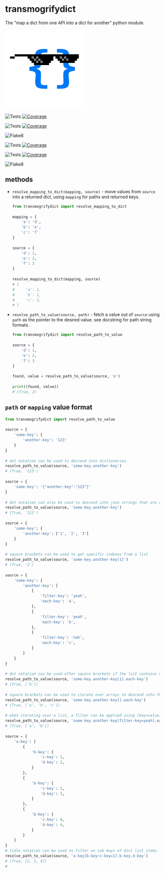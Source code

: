 # transmogrifydict

The "map a dict from one API into a dict for another" python module.

![That dict is so cool...](/transmogrifydict.png)


![Tests](https://docs.arrai-dev.com/transmogrifydict/master.python37.svg) [![Coverage](https://docs.arrai-dev.com/transmogrifydict/master.python37.coverage.svg)](https://docs.arrai-dev.com/transmogrifydict/htmlcov_master_python37/)

![Tests](https://docs.arrai-dev.com/transmogrifydict/master.python27.svg) [![Coverage](https://docs.arrai-dev.com/transmogrifydict/master.python27.coverage.svg)](https://docs.arrai-dev.com/transmogrifydict/htmlcov_master_python27/)

![Flake8](https://docs.arrai-dev.com/transmogrifydict/master.flake8.svg)

![Tests](https://docs.arrai-dev.com/transmogrifydict/develop.python37.svg) [![Coverage](https://docs.arrai-dev.com/transmogrifydict/develop.python37.coverage.svg)](https://docs.arrai-dev.com/transmogrifydict/htmlcov_develop_python37/)

![Tests](https://docs.arrai-dev.com/transmogrifydict/develop.python27.svg) [![Coverage](https://docs.arrai-dev.com/transmogrifydict/develop.python27.coverage.svg)](https://docs.arrai-dev.com/transmogrifydict/htmlcov_develop_python27/)

![Flake8](https://docs.arrai-dev.com/transmogrifydict/develop.flake8.svg)


## methods

*   `resolve_mapping_to_dict(mapping, source)` - move values from `source` into a returned dict, using `mapping` for paths and returned keys.

    ```python
    from transmogrifydict import resolve_mapping_to_dict

    mapping = {
        'a': 'd',
        'b': 'e',
        'c': 'f'
    }

    source = {
        'd': 1,
        'e': 2,
        'f': 3
    }

    resolve_mapping_to_dict(mapping, source)
    # {
    #     'a': 1,
    #     'b': 2,
    #     'c': 3,
    # }
    ```

*   `resolve_path_to_value(source, path)` - fetch a value out of `source` using `path` as the pointer to the desired value. see docstring for path string formats.

    ```python
    from transmogrifydict import resolve_path_to_value

    source = {
        'd': 1,
        'e': 2,
        'f': 3
    }

    found, value = resolve_path_to_value(source, 'e')

    print((found, value))
    # (True, 2)
    ```

## `path` or `mapping` value format
```python
from transmogrifydict import resolve_path_to_value

source = {
    'some-key': {
        'another-key': '123'
    }
}

# dot notation can be used to descend into dictionaries.
resolve_path_to_value(source, 'some-key.another-key')
# (True, '123')

source = {
    'some-key': '{"another-key":"123"}'
}

# dot notation can also be used to descend into json strings that are dictionary like
resolve_path_to_value(source, 'some-key.another-key')
# (True, '123')

source = {
    'some-key': {
        'another-key': ['1', '2', '3']
    }
}

# square brackets can be used to get specific indexes from a list
resolve_path_to_value(source, 'some-key.another-key[1]')
# (True, '2')

source = {
    'some-key': {
        'another-key': [
            {
                'filter-key': 'yeah',
                'each-key': 'a',
            },
            {
                'filter-key': 'yeah',
                'each-key': 'b',
            },
            {
                'filter-key': 'nah',
                'each-key': 'c',
            }
        ]
    }
}

# dot notation can be used after square brackets if the list contains dict-like values
resolve_path_to_value(source, 'some-key.another-key[1].each-key')
# (True, ['b']) 

# square brackets can be used to iterate over arrays to descend into the items
resolve_path_to_value(source, 'some-key.another-key[].each-key')
# (True, ['a', 'b', 'c'])

# when iterating over a list, a filter can be applied using [key=value]
resolve_path_to_value(source, 'some-key.another-key[filter-key=yeah].each-key')
# (True, ['a', 'b'])

source = {
    'a-key': [
        {
            'b-key': {
                'c-key': 1,
                'd-key': 2,
            }
        },
        {
            'b-key': {
                'c-key': 1,
                'd-key': 3,
            }
        },
        {
            'b-key': {
                'c-key': 0,
                'd-key': 4,
            }
        }
    ]
}
# tidle notation can be used to filter on sub keys of dict list items.
resolve_path_to_value(source, 'a-key[b-key~c-key=1].b-key.d-key')
# (True, [2, 3, 4])
# 
```
